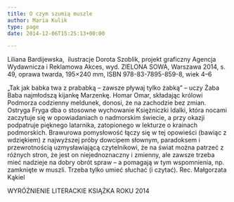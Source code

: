 ```yaml
---
title: O czym szumią muszle
author: Maria Kulik
type: page
date: 2014-12-06T15:25:13+00:00

---
```

Liliana Bardijewska,  ilustracje Dorota Szoblik, projekt graficzny Agencja Wydawnicza i Reklamowa Akces, wyd. ZIELONA SOWA, Warszawa 2014, s. 49, oprawa twarda, 195&#215;240 mm, ISBN 978-83-7895-859-8, wiek 4–6

„Tak jak babka twa z prababką – zawsze pływaj tylko żabką” – uczy Żaba Baba najmłodszą kijankę Marzenkę. Homar Omar, składając królowi Podmorza codzienny meldunek, donosi, że na zachodzie bez zmian. Ostryga Fryga dba o stosowne wychowanie Księżniczki Idalki, która nocami zaczytuje się w opowiadaniach o nadmorskim świecie, a przy okazji podpatruje pięknego latarnika, zatopionego w lekturze o krainach podmorskich. Brawurowa pomysłowość łączy się w tej opowieści (bawiąc z wdziękiem) z najwyższej próby dowcipem słownym, paradoksem i przewrotnością uzmysławiającą czytelnikowi, że na świat można patrzeć z różnych stron, że jest on niejednoznaczny i zmienny, ale zawsze trzeba mieć nadzieje na dobry obrót spraw – a pomagają w tym wspomnienia, np. zamknięte w muszli. Trzeba tylko umieć słuchać (i czytać). Rec. Małgorzata Kąkiel

WYRÓŻNIENIE LITERACKIE KSIĄŻKA ROKU 2014
